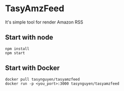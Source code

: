 # TasyAmzFeed

It's simple tool for render Amazon RSS

## Start with node

```
npm install
npm start
```

## Start with Docker

```
docker pull tasynguyen/tasyamzfeed
docker run -p <you_port>:3000 tasynguyen/tasyamzfeed
```